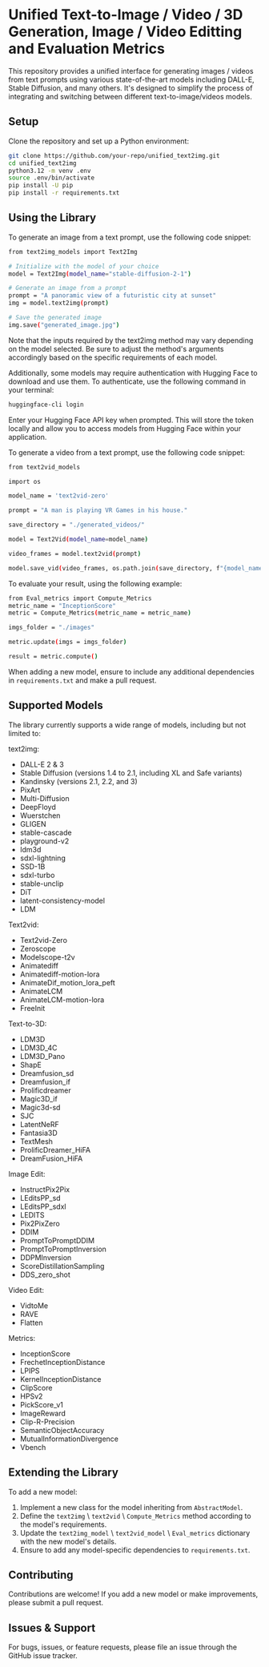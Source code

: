 # Unified Text-to-Image / Video / 3D Generation, Image / Video Editting and Evaluation Metrics

This repository provides a unified interface for generating images / videos from text prompts using various state-of-the-art models including DALL-E, Stable Diffusion, and many others. It's designed to simplify the process of integrating and switching between different text-to-image/videos models.

## Setup

Clone the repository and set up a Python environment:

```bash
git clone https://github.com/your-repo/unified_text2img.git
cd unified_text2img
python3.12 -m venv .env
source .env/bin/activate
pip install -U pip
pip install -r requirements.txt
```


## Using the Library
To generate an image from a text prompt, use the following code snippet:
```bash
from text2img_models import Text2Img

# Initialize with the model of your choice
model = Text2Img(model_name="stable-diffusion-2-1")

# Generate an image from a prompt
prompt = "A panoramic view of a futuristic city at sunset"
img = model.text2img(prompt)

# Save the generated image
img.save("generated_image.jpg")

```
Note that the inputs required by the text2img method may vary depending on the model selected. Be sure to adjust the method's arguments accordingly based on the specific requirements of each model.

Additionally, some models may require authentication with Hugging Face to download and use them. To authenticate, use the following command in your terminal:

```bash
huggingface-cli login
```
Enter your Hugging Face API key when prompted. This will store the token locally and allow you to access models from Hugging Face within your application.

To generate a video from a text prompt, use the following code snippet:
```bash
from text2vid_models

import os

model_name = 'text2vid-zero'

prompt = "A man is playing VR Games in his house."

save_directory = "./generated_videos/"

model = Text2Vid(model_name=model_name)

video_frames = model.text2vid(prompt)

model.save_vid(video_frames, os.path.join(save_directory, f"{model_name}.mp4"), fps=4)
```

To evaluate your result, using the following example:
```bash
from Eval_metrics import Compute_Metrics
metric_name = "InceptionScore"
metric = Compute_Metrics(metric_name = metric_name)

imgs_folder = "./images"

metric.update(imgs = imgs_folder)

result = metric.compute()

```


When adding a new model, ensure to include any additional dependencies in `requirements.txt` and make a pull request.

## Supported Models

The library currently supports a wide range of models, including but not limited to:

text2img:
* DALL-E 2 & 3
* Stable Diffusion (versions 1.4 to 2.1, including XL and Safe variants)
* Kandinsky (versions 2.1, 2.2, and 3)
* PixArt
* Multi-Diffusion
* DeepFloyd
* Wuerstchen
* GLIGEN
* stable-cascade
* playground-v2
* ldm3d
* sdxl-lightning
* SSD-1B
* sdxl-turbo
* stable-unclip
* DiT
* latent-consistency-model
* LDM

Text2vid:

* Text2vid-Zero
* Zeroscope
* Modelscope-t2v
* Animatediff
* Animatediff-motion-lora    
* AnimateDif_motion_lora_peft
* AnimateLCM
* AnimateLCM-motion-lora 
* FreeInit

Text-to-3D:
* LDM3D
* LDM3D_4C
* LDM3D_Pano
* ShapE
* Dreamfusion_sd
* Dreamfusion_if
* Prolificdreamer
* Magic3D_if
* Magic3d-sd
* SJC
* LatentNeRF
* Fantasia3D
* TextMesh
* ProlificDreamer_HiFA
* DreamFusion_HiFA

Image Edit:
* InstructPix2Pix
* LEditsPP_sd
* LEditsPP_sdxl
* LEDITS
* Pix2PixZero
* DDIM
* PromptToPromptDDIM
* PromptToPromptInversion
* DDPMInversion
* ScoreDistillationSampling
* DDS_zero_shot

Video Edit:
* VidtoMe
* RAVE
* Flatten


Metrics:
* InceptionScore
* FrechetInceptionDistance
* LPIPS
* KernelInceptionDistance
* ClipScore
* HPSv2
* PickScore_v1
* ImageReward
* Clip-R-Precision
* SemanticObjectAccuracy
* MutualInformationDivergence
* Vbench


## Extending the Library

To add a new model:

1. Implement a new class for the model inheriting from `AbstractModel`.
2. Define the `text2img` \ `text2vid` \ `Compute_Metrics` method according to the model's requirements.
3. Update the `text2img_model` \ `text2vid_model` \ `Eval_metrics` dictionary with the new model's details.
4. Ensure to add any model-specific dependencies to `requirements.txt`.

## Contributing

Contributions are welcome! If you add a new model or make improvements, please submit a pull request.

## Issues & Support

For bugs, issues, or feature requests, please file an issue through the GitHub issue tracker.

